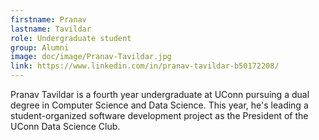 ```yaml
---
firstname: Pranav
lastname: Tavildar
role: Undergraduate student
group: Alumni
image: doc/image/Pranav-Tavildar.jpg
link: https://www.linkedin.com/in/pranav-tavildar-b50172208/
---
```


Pranav Tavildar is a fourth year undergraduate at UConn pursuing a
dual degree in Computer Science and Data Science. This year, he's
leading a student-organized software development project as the
President of the UConn Data Science Club.
